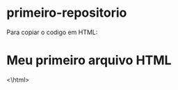 # primeiro-repositorio

Para copiar o codigo em HTML:

<html>
        <h1> Meu primeiro arquivo HTML</h1>
<\html>
